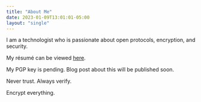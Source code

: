 ```yaml
---
title: "About Me"
date: 2023-01-09T13:01:01-05:00
layout: "single"
---
```


I am a technologist who is passionate about open protocols, encryption, and security.

My résumé can be viewed [here](/downloads/SRE_textformat.pdf).

My PGP key is pending. Blog post about this will be published soon.

Never trust. Always verify.

Encrypt everything.
